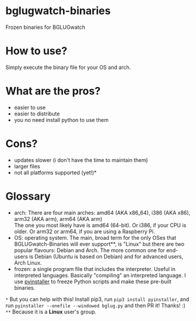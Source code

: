 # bglugwatch-binaries
Frozen binaries for BGLUGwatch

# How to use?
Simply execute the binary file for your OS and arch.

# What are the pros?
- easier to use
- easier to distribute 
- you no need install python to use them

# Cons?
- updates slower (i don't have the time to maintain them)
- larger files
- not all platforms supported (yet!)*

# Glossary
- arch: There are four main arches: amd64 (AKA x86_64), i386 (AKA x86), arm32 (AKA arm), arm64 (AKA arm)  
The one you most likely have is amd64 (64-bit). Or i386, if your CPU is older. Or arm32 or arm64, if you are using a Raspberry Pi.
- OS: operating system. The main, broad term for the only OSes that BGLUGwatch-Binaries will ever support**, is "Linux" but there are two popular flavours: Debian and Arch. The more common one for end-users is Debian (Ubuntu is based on Debian) and for advanced users, Arch Linux. 
- frozen: a single program file that includes the interpreter. Useful in interpreted languages. Basically "compiling" an interpreted language. I use [pyinstaller](https://pyinstaller.org) to freeze Python scripts and make these pre-built binaries.

`*` But you can help with this! Install pip3, run `pip3 install pyinstaller`, and run `pyinstaller --onefile --windowed bglug.py` and then PR it! Thanks! :)  
`**` Because it is a **Linux** user's group.
